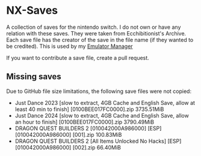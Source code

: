 # NX-Saves

A collection of saves for the nintendo switch. I do not own or have any relation with these saves. They were taken from Ecchibitionist's Archive. Each save file has the creator of the save in the file name (if they wanted to be credited). This is used by my [Emulator Manager](https://github.com/Viren070/Emulator-Manager)

If you want to contribute a save file, create a pull request. 

## Missing saves

Due to GitHub file size limitations, the following save files were not copied:

- Just Dance 2023 [slow to extract, 4GB Cache and English Save, allow at least 40 min to finish] [0100BEE017FC0000].zip	3735.51MiB
- Just Dance 2024 [slow to extract, 4GB Cache and English Save, allow an hour to finish] [0100BEE017FC0000].zip	3790.49MiB
- DRAGON QUEST BUILDERS 2 [010042000A986000] [ESP] [010042000A986000] [001].zip	100.83MiB
- DRAGON QUEST BUILDERS 2 [All Items Unlocked No Hacks] [ESP] [010042000A986000] [002].zip	66.40MiB
